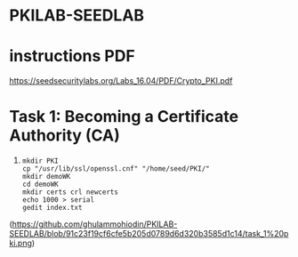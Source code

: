 # PKILAB-SEEDLAB
# instructions PDF
https://seedsecuritylabs.org/Labs_16.04/PDF/Crypto_PKI.pdf

# Task 1: Becoming a Certificate Authority (CA)
1.     mkdir PKI
       cp "/usr/lib/ssl/openssl.cnf" "/home/seed/PKI/"
       mkdir demoWK
       cd demoWK
       mkdir certs crl newcerts
       echo 1000 > serial
       gedit index.txt
(https://github.com/ghulammohiodin/PKILAB-SEEDLAB/blob/91c23f19cf6cfe5b205d0789d6d320b3585d1c14/task_1%20pki.png)


 
